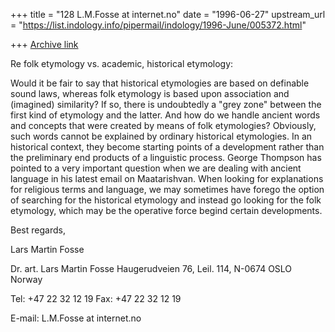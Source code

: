 +++
title = "128 L.M.Fosse at internet.no"
date = "1996-06-27"
upstream_url = "https://list.indology.info/pipermail/indology/1996-June/005372.html"

+++
[Archive link](https://list.indology.info/pipermail/indology/1996-June/005372.html)

Re folk etymology vs. academic, historical etymology:

Would it be fair to say that historical etymologies are based on definable
sound laws, whereas folk etymology is based upon association and (imagined)
similarity? If so, there is undoubtedly a "grey zone" between the first
kind of etymology and the latter. And how do we handle ancient words and
concepts that were created by means of folk etymologies? Obviously, such
words cannot be explained by ordinary historical etymologies. In an
historical context, they become starting points of a development rather
than the preliminary end products of a linguistic process. George Thompson
has pointed to a very important question when we are dealing with ancient
language in his latest email on Maatarishvan. When looking for explanations
for religious terms and language, we may sometimes have forego the option
of searching for the historical etymology and instead go looking for the
folk etymology, which may be the operative force begind certain
developments.

Best regards,

Lars Martin Fosse



Dr. art. Lars Martin Fosse
Haugerudveien 76, Leil. 114,
N-0674 OSLO Norway

Tel: +47 22 32 12 19
Fax: +47 22 32 12 19

E-mail: L.M.Fosse at internet.no






